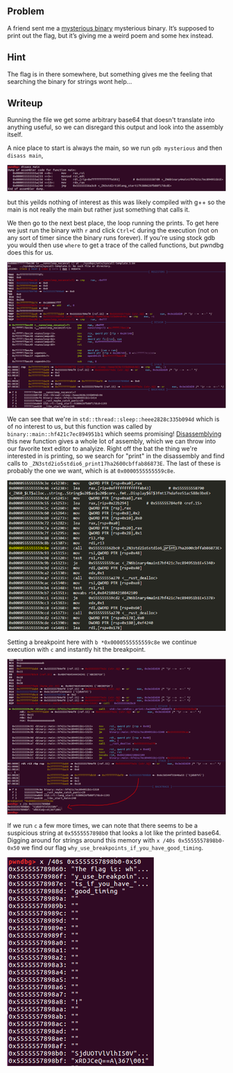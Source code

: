 ## Problem

A friend sent me a [mysterious binary](https://github.com/unlimited-reagents/writeups-2018/raw/master/PACTF-2018/lovelace/getting-to-know-gdb/mysterious) mysterious binary. It’s supposed to print out the flag, but it’s giving me a weird poem and some hex instead.

## Hint

The flag is in there somewhere, but something gives me the feeling that searching the binary for strings wont help…

## Writeup

Running the file we get some arbitrary base64 that doesn't translate into anything useful, so we can disregard this output and look into the assembly itself. 

A nice place to start is always the main, so we run `gdb mysterious` and then `disass main`, 

![alt-text](https://github.com/unlimited-reagents/writeups-2018/raw/master/PACTF-2018/lovelace/getting-to-know-gdb/disass_main.png "main")

but this yeilds nothing of interest as this was likely compiled with g++ so the main is not really the main but rather just something that calls it.

We then go to the next best place, the loop running the prints. To get here we just run the binary with `r` and click `Ctrl+C` during the execution (not on any sort of timer since the binary runs forever). If you're using stock gdb you would then use `where` to get a trace of the called functions, but pwndbg does this for us. 

![alt-text](https://github.com/unlimited-reagents/writeups-2018/raw/master/PACTF-2018/lovelace/getting-to-know-gdb/paused.png "paused execution")

We can see that we're in `std::thread::sleep::heee2828c335b094d` which is of no interest to us, but this function was called by `binary::main::hf421c7ec894951b1` which seems promising! [Disassemblying](https://github.com/unlimited-reagents/writeups-2018/raw/master/PACTF-2018/lovelace/getting-to-know-gdb/disassembly.txt) this new function gives a whole lot of assembly, which we can throw into our favorite text editor to analyize. Right off the bat the thing we're interested in is printing, so we search for "print" in the disassembly and find calls to `_ZN3std2io5stdio6_print17ha2600cbffab86873E`. The last of these is probably the one we want, which is at `0x0000555555559c8e`.

![alt-text](https://github.com/unlimited-reagents/writeups-2018/raw/master/PACTF-2018/lovelace/getting-to-know-gdb/actual_main.png "actual main")

Setting a breakpoint here with `b *0x0000555555559c8e` we continue execution with `c` and instantly hit the breakpoint.

![alt-text](https://github.com/unlimited-reagents/writeups-2018/raw/master/PACTF-2018/lovelace/getting-to-know-gdb/breakpoint.png "breakpoint")

If we run `c` a few more times, we can note that there seems to be a suspicious string at `0x5555557898b0` that looks a lot like the printed base64. Digging around for strings around this memory with `x /40s 0x5555557898b0-0x50` we find our flag `why_use_breakpoints_if_you_have_good_timing`.

![alt-text](https://github.com/unlimited-reagents/writeups-2018/raw/master/PACTF-2018/lovelace/getting-to-know-gdb/strings.png "strings")
